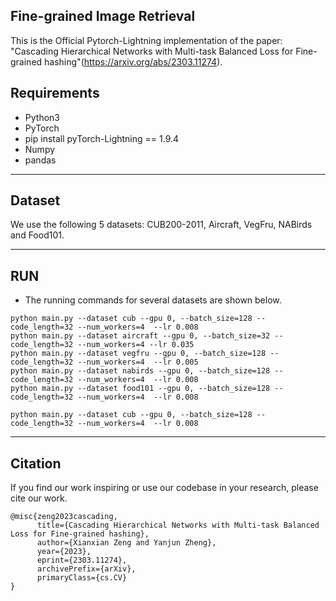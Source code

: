 Fine-grained Image Retrieval
--------------------------
This is the Official Pytorch-Lightning implementation of the paper: "Cascading Hierarchical Networks with Multi-task
Balanced Loss for Fine-grained hashing"(https://arxiv.org/abs/2303.11274). 
## Requirements
* Python3
* PyTorch
* pip install pyTorch-Lightning == 1.9.4
* Numpy
* pandas


--------------------------
## Dataset
We use the following 5 datasets: CUB200-2011, Aircraft, VegFru, NABirds and Food101.

--------------------------
## RUN

- The running commands for several datasets are shown below. 
```
python main.py --dataset cub --gpu 0, --batch_size=128 --code_length=32 --num_workers=4  --lr 0.008
python main.py --dataset aircraft --gpu 0, --batch_size=32 --code_length=32 --num_workers=4 --lr 0.035
python main.py --dataset vegfru --gpu 0, --batch_size=128 --code_length=32 --num_workers=4  --lr 0.005
python main.py --dataset nabirds --gpu 0, --batch_size=128 --code_length=32 --num_workers=4  --lr 0.008
python main.py --dataset food101 --gpu 0, --batch_size=128 --code_length=32 --num_workers=4  --lr 0.008

python main.py --dataset cub --gpu 0, --batch_size=128 --code_length=32 --num_workers=4  --lr 0.008
```


--------------------------
## Citation
If you find our work inspiring or use our codebase in your research, please cite our work.
```
@misc{zeng2023cascading,
      title={Cascading Hierarchical Networks with Multi-task Balanced Loss for Fine-grained hashing}, 
      author={Xianxian Zeng and Yanjun Zheng},
      year={2023},
      eprint={2303.11274},
      archivePrefix={arXiv},
      primaryClass={cs.CV}
}
```